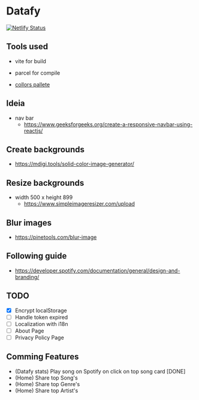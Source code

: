 # Datafy 

[![Netlify Status](https://api.netlify.com/api/v1/badges/12c5ea01-db50-43ad-a163-226720495f16/deploy-status)](https://app.netlify.com/sites/datafy-stats/deploys)

## Tools used

- vite for build

- parcel for compile

- [collors pallete](https://paletadecolores.online/pt/colors/b0f2c2/)


## Ideia
 - nav bar
    - https://www.geeksforgeeks.org/create-a-responsive-navbar-using-reactjs/

## Create backgrounds
- https://mdigi.tools/solid-color-image-generator/    

## Resize backgrounds 
- width 500 x height 899
  - https://www.simpleimageresizer.com/upload

## Blur images

- https://pinetools.com/blur-image


## Following guide
- https://developer.spotify.com/documentation/general/design-and-branding/


## TODO

- [x] Encrypt localStorage
- [ ] Handle token expired
- [ ] Localization with i18n
- [ ] About Page
- [ ] Privacy Policy Page

## Comming Features

- (Datafy stats) Play song on Spotify on click on top song card [DONE]
- (Home) Share top Song's
- (Home) Share top Genre's
- (Home) Share top Artist's
